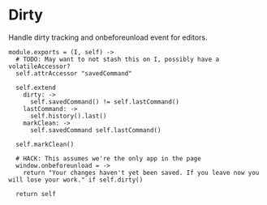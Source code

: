 Dirty
=====

Handle dirty tracking and onbeforeunload event for editors.

    module.exports = (I, self) ->
      # TODO: May want to not stash this on I, possibly have a volatileAccessor?
      self.attrAccessor "savedCommand"

      self.extend
        dirty: ->
          self.savedCommand() != self.lastCommand()
        lastCommand: ->
          self.history().last()
        markClean: ->
          self.savedCommand self.lastCommand()

      self.markClean()

      # HACK: This assumes we're the only app in the page
      window.onbeforeunload = ->
        return "Your changes haven't yet been saved. If you leave now you will lose your work." if self.dirty()

      return self
